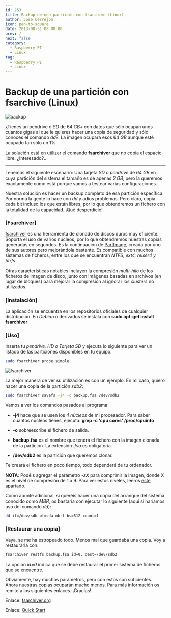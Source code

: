```yaml
---
id: 253
title: Backup de una partición con fsarchive (Linux)
author: Jose Cerrejon
icon: pen-to-square
date: 2013-08-31 08:00:00
prev: /
next: false
category:
  - Raspberry PI
  - Linux
tag:
  - Raspberry PI
  - Linux
---
```


# Backup de una partición con fsarchive (Linux)

![backup](/images/backup_es.png)

¿Tienes un pendrive o *SD* de 64 *GB*+ con datos que sólo ocupan unos cuantos gigas al que le quieres hacer una copia de seguridad y sólo conoces el comando *dd*?. La imagen ocupará esos 64 *GB* aunque esté ocupado tan sólo un 1%.

La solución está en utilizar el comando **fsarchiver** que no copia el espacio libre. ¿Interesado?...

- - -
Tenemos el siguiente escenario: Una tarjeta *SD* o *pendrive* de *64 GB* en cuya partición del sistema el tamaño es de apenas *2 GB*, pero la queremos exactamente como está porque vamos a testear varias configuraciones.

Nuestra solución es hacer un backup completo de esa partición específica. Por norma la gente lo hace con *dd* y adios problemas. Pero claro, copia cada bit incluso los que están libres, por lo que obtendremos un fichero con la totalidad de la capacidad. ¡Qué desperdicio!

###  [Fsarchiver]

[fsarchiver](http://en.wikipedia.org/wiki/FSArchiver) es una herramienta de clonado de discos duros muy eficiente. Soporta el uso de varios núcleos, por lo que obtendremos nuestras copias generadas en segundos. Es la continuación de [PartImage](http://en.wikipedia.org/wiki/PartImage), creada por uno de sus autores pero mejorándola bastante. Es compatible con muchos sistemas de ficheros, entre los que se encuentran *NTFS, ext4, reiser4 y btrfs*.

Otras características notables incluyen la compresión *multi-hilo* de los ficheros de imagen de disco, junto con imágenes basadas en archivos (en lugar de bloques) para mejorar la compresión al ignorar los *clusters* no utilizados.

###  [Instalación]

La aplicación se encuentra en los repositorios oficiales de cualquier distribución. En *Debian* o derivados se instala con **sudo apt-get install fsarchiver**

###  [Uso]

Inserta tu *pendrive, HD o Tarjeta SD* y ejecuta lo siguiente para ver un listado de las particiones disponibles en tu equipo:

```bash
sudo fsarchiver probe simple
```

![fsarchiver](/images/2013/08/fsarchiver_01.jpg)

La mejor manera de ver su utilización es con un ejemplo. En mi caso, quiero hacer una copia de la partición *sdb2*:

```bash
sudo fsarchiver savefs -j4 -o backup.fsa /dev/sdb2
```

Vamos a ver los comandos pasados al programa:

* **-j4** hace que se usen los *4 núcleos* de mi procesador. Para saber cuantos núcleos tienes, ejecuta: **grep -c 'cpu cores' /proc/cpuinfo**

* **-o** sobreescribe el fichero de salida.

* **backup.fsa** es el nombre que tendrá el fichero con la imagen clonada de la partición. La extensión *.fsa* es obligatoria.

* **/dev/sdb2** es la partición que queremos clonar.

Te creará el fichero en poco tiempo, todo dependerá de tu ordenador.

**NOTA**: Podéis agregar el parámetro *-zX* para comprimir la imagen, donde X es el nivel de compresión de 1 a 9. Para ver estos niveles, leeros [este](http://www.fsarchiver.org/Compression) apartado.

Como apunte adicional, si queréis hacer una copia del arranque del sistema conocido como *MBR*, os bastaría con ejecutar lo siguiente (aquí si haríamos uso del comando *dd*):

```bash
dd if=/dev/sdb of=sda-mbrl bs=512 count=1
```

###  [Restaurar una copia]
Vaya, se me ha estropeado todo. Menos mal que guardaba una copia. Voy a restaurarla con:

```bash
fsarchiver restfs backup.fsa id=0, dest=/dev/sdb2
```

La opción *id=0* indica que se debe restaurar el primer sistema de ficheros que se encuentre.

Obviamente, hay muchos parámetros, pero con estos son suficientes. Ahora nuestras copias ocuparán mucho menos. Para más información os remito a los siguientes enlaces. ¡Gracias!.

Enlace: [fsarchiver.org](http://www.fsarchiver.org/Main_Page)

Enlace: [Quick Start](http://www.fsarchiver.org/QuickStart)